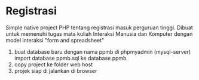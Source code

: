 # Registrasi
Simple native project PHP tentang registrasi masuk perguruan tinggi. Dibuat untuk memenuhi tugas mata kuliah Interaksi Manusia dan Komputer dengan model interaksi "form and spreadsheet"

1. buat database baru dengan nama ppmb di phpmyadmin (mysql-server) import database ppmb.sql ke database ppmb
2. copy project ke folder web host
3. projek siap di jalankan di browser
